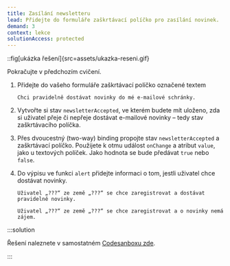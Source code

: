 ```yaml
---
title: Zasílání newsletteru
lead: Přidejte do formuláře zaškrtávací políčko pro zasílání novinek.
demand: 3
context: lekce
solutionAccess: protected
---
```


::fig[ukázka řešení]{src=assets/ukazka-reseni.gif}

Pokračujte v předchozím cvičení.

1. Přidejte do vašeho formuláře zaškrtávací políčko označené textem

   ```text
   Chci pravidelně dostávat novinky do mé e-mailové schránky.
   ```

1. Vytvořte si stav `newsletterAccepted`, ve kterém budete mít uloženo, zda si uživatel přeje či nepřeje dostávat e-mailové novinky – tedy stav zaškrtávacího políčka.

1. Přes dvoucestný (two-way) binding propojte stav `newsletterAccepted` a zaškrtávací políčko. Použijete k otmu událost `onChange` a atribut `value`, jako u textových políček. Jako hodnota se bude předávat `true` nebo `false`.

1. Do výpisu ve funkci `alert` přidejte informaci o tom, jestli uživatel chce dostávat novinky.

   ```text
   Uživatel „???“ ze země „???“ se chce zaregistrovat a dostávat pravidelně novinky.
   ```

   ```text
   Uživatel „???“ ze země „???“ se chce zaregistrovat a o novinky nemá zájem.
   ```

:::solution

Řešení naleznete v samostatném [Codesanboxu zde](https://codesandbox.io/s/da-web-registrace-zasilani-newsletteru-ibp3g3?file=/src/App.jsx).

:::
